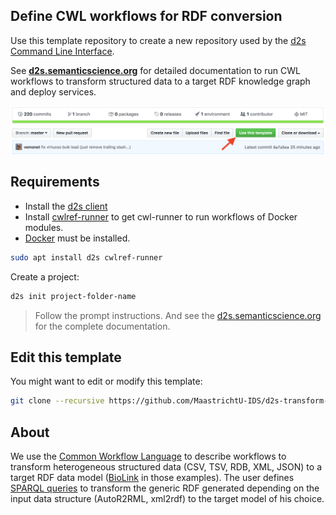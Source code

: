 ## Define CWL workflows for RDF conversion

Use this template repository to create a new repository used by the [d2s Command Line Interface](https://pypi.org/project/d2s/). 

See **[d2s.semanticscience.org](https://d2s.semanticscience.org/)** for detailed documentation to run CWL workflows to transform structured data to a target RDF knowledge graph and deploy services.

![Use template repository](support/screenshot_d2s_template.png)

## Requirements

- Install the [d2s client](https://pypi.org/project/d2s/)
- Install [cwlref-runner](https://github.com/common-workflow-language/cwltool#install) to get cwl-runner to run workflows of Docker modules.
- [Docker](https://docs.docker.com/install/) must be installed.

```bash
sudo apt install d2s cwlref-runner
```


Create a project:

```bash
d2s init project-folder-name
```

> Follow the prompt instructions. And see the [d2s.semanticscience.org](https://d2s.semanticscience.org/docs/d2s-services) for the complete documentation.

## Edit this template

You might want to edit or modify this template: 

```bash
git clone --recursive https://github.com/MaastrichtU-IDS/d2s-transform-template.git
```

## About

We use the [Common Workflow Language](https://www.commonwl.org/) to describe workflows to transform heterogeneous structured data (CSV, TSV, RDB, XML, JSON) to a target RDF data model ([BioLink](https://biolink.github.io/biolink-model/docs/) in those examples). The user defines [SPARQL queries](https://github.com/MaastrichtU-IDS/d2s-transform-template/blob/master/mapping/pharmgkb/insert-pharmgkb.rq) to transform the generic RDF generated depending on the input data structure (AutoR2RML, xml2rdf) to the target model of his choice.

